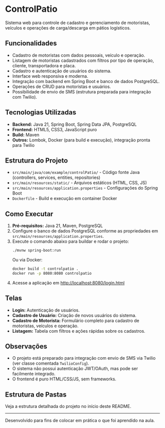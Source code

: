 # ControlPatio

Sistema web para controle de cadastro e gerenciamento de motoristas, veículos e operações de carga/descarga em pátios logísticos.

## Funcionalidades

- Cadastro de motoristas com dados pessoais, veículo e operação.
- Listagem de motoristas cadastrados com filtros por tipo de operação, cliente, transportadora e placa.
- Cadastro e autenticação de usuários do sistema.
- Interface web responsiva e moderna.
- Integração com backend em Spring Boot e banco de dados PostgreSQL.
- Operações de CRUD para motoristas e usuários.
- Possibilidade de envio de SMS (estrutura preparada para integração com Twilio).

## Tecnologias Utilizadas

- **Backend:** Java 21, Spring Boot, Spring Data JPA, PostgreSQL
- **Frontend:** HTML5, CSS3, JavaScript puro
- **Build:** Maven
- **Outros:** Lombok, Docker (para build e execução), integração pronta para Twilio

## Estrutura do Projeto

- `src/main/java/com/example/controlPatio/` - Código fonte Java (controllers, services, entities, repositories)
- `src/main/resources/static/` - Arquivos estáticos (HTML, CSS, JS)
- `src/main/resources/application.properties` - Configurações do Spring Boot
- `Dockerfile` - Build e execução em container Docker

## Como Executar

1. **Pré-requisitos:** Java 21, Maven, PostgreSQL
2. Configure o banco de dados PostgreSQL conforme as propriedades em `src/main/resources/application.properties`.
3. Execute o comando abaixo para buildar e rodar o projeto:
   ```sh
   ./mvnw spring-boot:run
   ```
   Ou via Docker:
   ```sh
   docker build -t controlpatio .
   docker run -p 8080:8080 controlpatio
   ```
4. Acesse a aplicação em [http://localhost:8080/login.html](http://localhost:8080/login.html)

## Telas

- **Login:** Autenticação de usuários.
- **Cadastro de Usuário:** Criação de novos usuários do sistema.
- **Cadastro de Motorista:** Formulário completo para cadastro de motoristas, veículos e operação.
- **Listagem:** Tabela com filtros e ações rápidas sobre os cadastros.

## Observações

- O projeto está preparado para integração com envio de SMS via Twilio (ver classe comentada `TwilioConfig`).
- O sistema não possui autenticação JWT/OAuth, mas pode ser facilmente integrado.
- O frontend é puro HTML/CSS/JS, sem frameworks.

## Estrutura de Pastas

Veja a estrutura detalhada do projeto no início deste README.

---

Desenvolvido para fins de colocar em prática o que foi aprendido na aula.